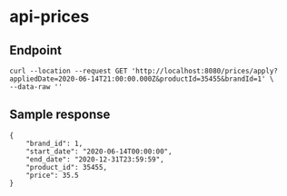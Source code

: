 # api-prices


## Endpoint

```
curl --location --request GET 'http://localhost:8080/prices/apply?appliedDate=2020-06-14T21:00:00.000Z&productId=35455&brandId=1' \
--data-raw ''
```

## Sample response

```
{
    "brand_id": 1,
    "start_date": "2020-06-14T00:00:00",
    "end_date": "2020-12-31T23:59:59",
    "product_id": 35455,
    "price": 35.5
}
```
